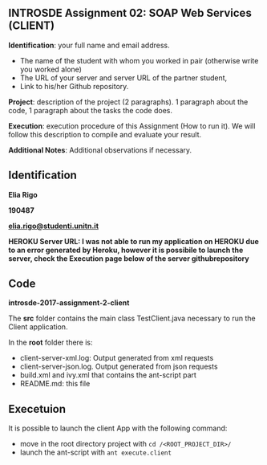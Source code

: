 ## INTROSDE  Assignment 02: SOAP Web Services (CLIENT)

**Identification**: your full name and email address.
* The name of the student with whom you worked in pair (otherwise write you worked alone)
* The URL of your server and server URL of the partner student, 
* Link to his/her Github repository.

**Project**: description of the project (2 paragraphs). 1 paragraph about the code, 1 paragraph about the tasks the code does.

**Execution**: execution procedure of this Assignment (How to run it). We will follow this description to compile and evaluate your result.

**Additional Notes**: Additional observations if necessary.

## Identification

**Elia Rigo**

**190487**

**elia.rigo@studenti.unitn.it**

**HEROKU Server URL: I was not able to run my application on HEROKU due to an error generated by Heroku, however it is possibile to launch the server, check the Execution page below of the server githubrepository**

## Code
**introsde-2017-assignment-2-client**

The **src** folder contains the main class TestClient.java necessary to run the Client application.

In the **root** folder there is:
* client-server-xml.log: Output generated from xml requests
* client-server-json.log. Output generated from json requests
* build.xml and ivy.xml that contains the ant-script part
* README.md: this file


## Execetuion

It is possible to launch the client App with the following command:
* move in the root directory project with ```cd /<ROOT_PROJECT_DIR>/```
* launch the ant-script with ```ant execute.client```